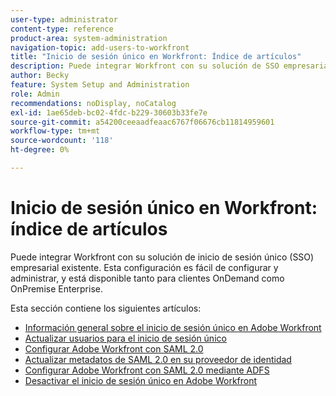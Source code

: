 ```yaml
---
user-type: administrator
content-type: reference
product-area: system-administration
navigation-topic: add-users-to-workfront
title: "Inicio de sesión único en Workfront: Índice de artículos"
description: Puede integrar Workfront con su solución de SSO empresarial existente. Esta configuración es fácil de configurar y administrar, y está disponible tanto para clientes OnDemand como OnPremise Enterprise.
author: Becky
feature: System Setup and Administration
role: Admin
recommendations: noDisplay, noCatalog
exl-id: 1ae65deb-bc02-4fdc-b229-30603b33fe7e
source-git-commit: a54200ceeaadfeaac6767f06676cb11814959601
workflow-type: tm+mt
source-wordcount: '118'
ht-degree: 0%

---
```


# Inicio de sesión único en Workfront: índice de artículos

<!-- Audited: 05/2024 -->

Puede integrar Workfront con su solución de inicio de sesión único (SSO) empresarial existente. Esta configuración es fácil de configurar y administrar, y está disponible tanto para clientes OnDemand como OnPremise Enterprise.

Esta sección contiene los siguientes artículos:

* [Información general sobre el inicio de sesión único en Adobe Workfront](../../../administration-and-setup/add-users/single-sign-on/sso-in-workfront.md)
* [Actualizar usuarios para el inicio de sesión único](../../../administration-and-setup/add-users/single-sign-on/update-users-sso.md)
* [Configurar Adobe Workfront con SAML 2.0](../../../administration-and-setup/add-users/single-sign-on/configure-workfront-saml-2.md)
* [Actualizar metadatos de SAML 2.0 en su proveedor de identidad](../../../administration-and-setup/add-users/single-sign-on/update-saml-2-metadata-ip.md)
* [Configurar Adobe Workfront con SAML 2.0 mediante ADFS](../../../administration-and-setup/add-users/single-sign-on/configure-workfront-saml-2-adfs.md)
* [Desactivar el inicio de sesión único en Adobe Workfront](../../../administration-and-setup/add-users/single-sign-on/deactivate-sso.md)
